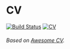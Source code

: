 # CV

[![Build Status](https://travis-ci.org/floreks/CV.svg?branch=master)](https://travis-ci.org/floreks/CV)
<a href="https://github.com/floreks/CV/releases/latest">
  <img alt="CV" src="https://img.shields.io/badge/cv-pdf-green.svg" />
</a>

###### Based on [Awesome CV](https://github.com/posquit0/Awesome-CV).
